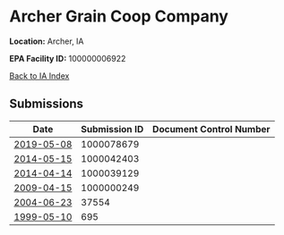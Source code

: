 # Archer Grain Coop Company

**Location:** Archer, IA

**EPA Facility ID:** 100000006922

[Back to IA Index](../../index.md)

## Submissions

| Date | Submission ID | Document Control Number |
|------|--------------|-------------------------|
| [2019-05-08](submissions/1000078679.md) | 1000078679 |  |
| [2014-05-15](submissions/1000042403.md) | 1000042403 |  |
| [2014-04-14](submissions/1000039129.md) | 1000039129 |  |
| [2009-04-15](submissions/1000000249.md) | 1000000249 |  |
| [2004-06-23](submissions/37554.md) | 37554 |  |
| [1999-05-10](submissions/695.md) | 695 |  |
